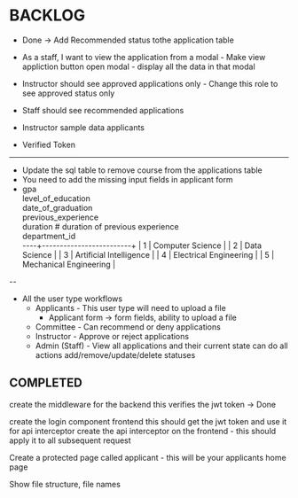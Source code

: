 # BACKLOG
* Done -> Add Recommended status tothe application table 

* As a staff, I want to view the application from a modal - Make view appliction button open modal - display all the data in that  modal
* Instructor should see approved applications only - Change this role to see approved status only
* Staff should see recommended applications 
* Instructor sample data applicants
* Verified Token


---------

* Update the sql table to remove course from the applications table
* You need to add the missing input fields in applicant form
* gpa                    
level_of_education     
date_of_graduation  
previous_experience                
duration  # duration of previous experience            
department_id  
----+-------------------------+
|  1 | Computer Science        |
|  2 | Data Science            |
|  3 | Artificial Intelligence |
|  4 | Electrical Engineering  |
|  5 | Mechanical Engineering  |


--
* All the user type workflows 
    * Applicants - This user type will need to upload a file
        * Applicant form -> form fields, ability to upload a file
    * Committee - Can recommend or deny applications
    * Instructor - Approve or reject applications
    * Admin (Staff) - View all applications and their current state can do all actions add/remove/update/delete statuses




## COMPLETED 

create  the middleware for the backend this verifies the jwt token -> Done


create the login component frontend this should get the jwt token and use it for api interceptor
create the api interceptor on the frontend - this should apply it to all subsequent request

Create a protected page called applicant - this will be your applicants home page 

Show file structure, file names
